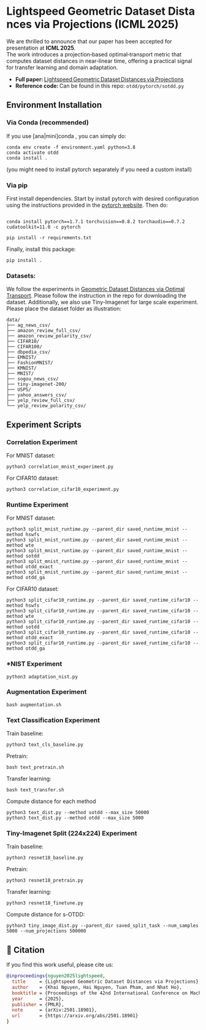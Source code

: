 # Lightspeed Geometric Dataset Distances via Projections (ICML 2025)

We are thrilled to announce that our paper has been accepted for presentation at **ICML 2025**.  
The work introduces a projection‑based optimal‑transport metric that computes dataset distances in near‑linear time, offering a practical signal for transfer learning and domain adaptation.

- **Full paper:** [Lightspeed Geometric Dataset Distances via Projections](https://arxiv.org/abs/2501.18901)
- **Reference code:** Can be found in this repo: `otdd/pytorch/sotdd.py`

## Environment Installation

### Via Conda (recommended)

If you use [ana|mini]conda , you can simply do:

```
conda env create -f environment.yaml python=3.8
conda activate otdd
conda install .
```

(you might need to install pytorch separately if you need a custom install)

### Via pip

First install dependencies. Start by install pytorch with desired configuration using the instructions provided in the [pytorch website](https://pytorch.org/get-started/locally/). Then do:
```

conda install pytorch==1.7.1 torchvision==0.8.2 torchaudio==0.7.2 cudatoolkit=11.0 -c pytorch

pip install -r requirements.txt
```
Finally, install this package:
```
pip install .
```


### Datasets:
We follow the experiments in [Geometric Dataset Distances via Optimal Transport](https://github.com/microsoft/otdd). Please follow the instruction in the repo for downloading the dataset. Additionally, we also use Tiny-Imagenet for large scale experiment. Please place the dataset folder as illustration:
```
data/
├── ag_news_csv/
├── amazon_review_full_csv/
├── amazon_review_polarity_csv/
├── CIFAR10/
├── CIFAR100/
├── dbpedia_csv/
├── EMNIST/
├── FashionMNIST/
├── KMNIST/
├── MNIST/
├── sogou_news_csv/
├── tiny-imagenet-200/
├── USPS/
├── yahoo_answers_csv/
├── yelp_review_full_csv/
└── yelp_review_polarity_csv/ 
```

## Experiment Scripts

### Correlation Experiment

For MNIST dataset:
```
python3 correlation_mnist_experiment.py
```

For CIFAR10 dataset:
```
python3 correlation_cifar10_experiment.py
```

### Runtime Experiment

For MNIST dataset:
```
python3 split_mnist_runtime.py --parent_dir saved_runtime_mnist --method hswfs
python3 split_mnist_runtime.py --parent_dir saved_runtime_mnist --method wte
python3 split_mnist_runtime.py --parent_dir saved_runtime_mnist --method sotdd
python3 split_mnist_runtime.py --parent_dir saved_runtime_mnist --method otdd_exact
python3 split_mnist_runtime.py --parent_dir saved_runtime_mnist --method otdd_ga
```

For CIFAR10 dataset:
```
python3 split_cifar10_runtime.py --parent_dir saved_runtime_cifar10 --method hswfs
python3 split_cifar10_runtime.py --parent_dir saved_runtime_cifar10 --method wte
python3 split_cifar10_runtime.py --parent_dir saved_runtime_cifar10 --method sotdd
python3 split_cifar10_runtime.py --parent_dir saved_runtime_cifar10 --method otdd_exact
python3 split_cifar10_runtime.py --parent_dir saved_runtime_cifar10 --method otdd_ga
```

### *NIST Experiment
```
python3 adaptation_nist.py
```

### Augmentation Experiment
```
bash augmentation.sh
```

### Text Classification Experiment

Train baseline:
```
python3 text_cls_baseline.py
```

Pretrain:
```
bash text_pretrain.sh
```

Transfer learning:
```
bash text_transfer.sh
```

Compute distance for each method
```
python3 text_dist.py --method sotdd --max_size 50000
python3 text_dist.py --method otdd --max_size 5000
```


### Tiny-Imagenet Split (224x224) Experiment

Train baseline:
```
python3 resnet18_baseline.py
```

Pretrain:
```
python3 resnet18_pretrain.py
```

Transfer learning:
```
python3 resnet18_finetune.py
```

Compute distance for s-OTDD:
```
python3 tiny_image_dist.py --parent_dir saved_split_task --num_samples 5000 --num_projections 500000
```

## 📑 Citation

If you find this work useful, please cite us:

```bibtex
@inproceedings{nguyen2025lightspeed,
  title     = {Lightspeed Geometric Dataset Distances via Projections},
  author    = {Khai Nguyen, Hai Nguyen, Tuan Pham, and Nhat Ho},
  booktitle = {Proceedings of the 42nd International Conference on Machine Learning (ICML 2025)},
  year      = {2025},
  publisher = {PMLR},
  note      = {arXiv:2501.18901},
  url       = {https://arxiv.org/abs/2501.18901}
}